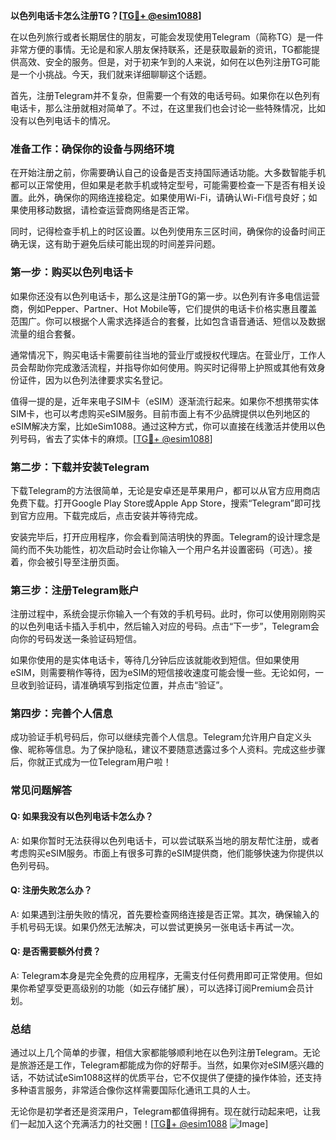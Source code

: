 **以色列电话卡怎么注册TG？[[TG💪+ @esim1088](https://t.me/s/esim1088)]**

在以色列旅行或者长期居住的朋友，可能会发现使用Telegram（简称TG）是一件非常方便的事情。无论是和家人朋友保持联系，还是获取最新的资讯，TG都能提供高效、安全的服务。但是，对于初来乍到的人来说，如何在以色列注册TG可能是一个小挑战。今天，我们就来详细聊聊这个话题。

首先，注册Telegram并不复杂，但需要一个有效的电话号码。如果你在以色列有电话卡，那么注册就相对简单了。不过，在这里我们也会讨论一些特殊情况，比如没有以色列电话卡的情况。

### **准备工作：确保你的设备与网络环境**

在开始注册之前，你需要确认自己的设备是否支持国际通话功能。大多数智能手机都可以正常使用，但如果是老款手机或特定型号，可能需要检查一下是否有相关设置。此外，确保你的网络连接稳定。如果使用Wi-Fi，请确认Wi-Fi信号良好；如果使用移动数据，请检查运营商网络是否正常。

同时，记得检查手机上的时区设置。以色列使用东三区时间，确保你的设备时间正确无误，这有助于避免后续可能出现的时间差异问题。

### **第一步：购买以色列电话卡**

如果你还没有以色列电话卡，那么这是注册TG的第一步。以色列有许多电信运营商，例如Pepper、Partner、Hot Mobile等，它们提供的电话卡价格实惠且覆盖范围广。你可以根据个人需求选择适合的套餐，比如包含语音通话、短信以及数据流量的组合套餐。

通常情况下，购买电话卡需要前往当地的营业厅或授权代理店。在营业厅，工作人员会帮助你完成激活流程，并指导你如何使用。购买时记得带上护照或其他有效身份证件，因为以色列法律要求实名登记。

值得一提的是，近年来电子SIM卡（eSIM）逐渐流行起来。如果你不想携带实体SIM卡，也可以考虑购买eSIM服务。目前市面上有不少品牌提供以色列地区的eSIM解决方案，比如eSim1088。通过这种方式，你可以直接在线激活并使用以色列号码，省去了实体卡的麻烦。[[TG💪+ @esim1088](https://t.me/s/esim1088)]

### **第二步：下载并安装Telegram**

下载Telegram的方法很简单，无论是安卓还是苹果用户，都可以从官方应用商店免费下载。打开Google Play Store或Apple App Store，搜索“Telegram”即可找到官方应用。下载完成后，点击安装并等待完成。

安装完毕后，打开应用程序，你会看到简洁明快的界面。Telegram的设计理念是简约而不失功能性，初次启动时会让你输入一个用户名并设置密码（可选）。接着，你会被引导至注册页面。

### **第三步：注册Telegram账户**

注册过程中，系统会提示你输入一个有效的手机号码。此时，你可以使用刚刚购买的以色列电话卡插入手机中，然后输入对应的号码。点击“下一步”，Telegram会向你的号码发送一条验证码短信。

如果你使用的是实体电话卡，等待几分钟后应该就能收到短信。但如果使用eSIM，则需要稍作等待，因为eSIM的短信接收速度可能会慢一些。无论如何，一旦收到验证码，请准确填写到指定位置，并点击“验证”。

### **第四步：完善个人信息**

成功验证手机号码后，你可以继续完善个人信息。Telegram允许用户自定义头像、昵称等信息。为了保护隐私，建议不要随意透露过多个人资料。完成这些步骤后，你就正式成为一位Telegram用户啦！

### **常见问题解答**

#### Q: 如果我没有以色列电话卡怎么办？
A: 如果你暂时无法获得以色列电话卡，可以尝试联系当地的朋友帮忙注册，或者考虑购买eSIM服务。市面上有很多可靠的eSIM提供商，他们能够快速为你提供以色列号码。

#### Q: 注册失败怎么办？
A: 如果遇到注册失败的情况，首先要检查网络连接是否正常。其次，确保输入的手机号码无误。如果仍然无法解决，可以尝试更换另一张电话卡再试一次。

#### Q: 是否需要额外付费？
A: Telegram本身是完全免费的应用程序，无需支付任何费用即可正常使用。但如果你希望享受更高级别的功能（如云存储扩展），可以选择订阅Premium会员计划。

### **总结**

通过以上几个简单的步骤，相信大家都能够顺利地在以色列注册Telegram。无论是旅游还是工作，Telegram都能成为你的好帮手。当然，如果你对eSIM感兴趣的话，不妨试试eSim1088这样的优质平台，它不仅提供了便捷的操作体验，还支持多种语言服务，非常适合像你这样需要国际化通讯工具的人士。

无论你是初学者还是资深用户，Telegram都值得拥有。现在就行动起来吧，让我们一起加入这个充满活力的社交圈！[[TG💪+ @esim1088](https://t.me/s/esim1088) ![Image](https://i.postimg.cc/4NQfJmqS/Snipaste-2025-05-13-00-14-12.png)]